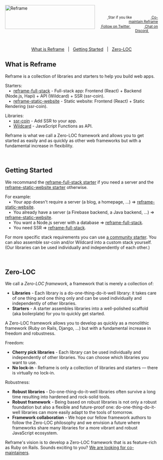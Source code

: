 <a href="/../../#readme">
    <img align="left" src="https://github.com/reframejs/reframe/raw/master/images/logo-with-title-and-slogan.min.svg?sanitize=true" width=296 height=79 style="max-width:100%;" alt="Reframe"/>
</a>
<br/>
<p align="right">
    <sup>
        <a href="#">
            <img
              src="https://github.com/reframejs/reframe/raw/master/images/star.svg?sanitize=true"
              width="16"
              height="12"
            >
        </a>
        Star if you like
        &nbsp;&nbsp;&nbsp;&nbsp;
        &nbsp;&nbsp;&nbsp;&nbsp;
        &nbsp;&nbsp;
        <a href="https://github.com/reframejs/reframe/blob/master/contributing.md">
            <img
              src="https://github.com/reframejs/reframe/raw/master/images/biceps.min.svg?sanitize=true"
              width="16"
              height="14"
            >
            Co-maintain Reframe
        </a>
    </sup>
    <br/>
    <sup>
        <a href="https://twitter.com/reframejs">
            <img
              src="https://github.com/reframejs/reframe/raw/master/images/tw.svg?sanitize=true"
              width="15"
              height="13"
            >
            Follow on Twitter
        </a>
        &nbsp;&nbsp;&nbsp;&nbsp;&nbsp;
        &nbsp;&nbsp;
        <a href="https://discord.gg/kqXf65G">
            <img
              src="https://github.com/reframejs/reframe/raw/master/images/chat.svg?sanitize=true"
              width="14"
              height="10"
            >
            Chat on Discord
        </a>
        &nbsp;&nbsp;&nbsp;&nbsp;
        &nbsp;&nbsp;&nbsp;&nbsp;
    </sup>
</p>
&nbsp;
<p align='center'>
<a href="#what-is-reframe">What is Reframe</a>
&nbsp; | &nbsp;
<a href="#getting-started">Getting Started</a>
&nbsp; | &nbsp;
<a href="#zero-loc">Zero-LOC</a>
</p>

## What is Reframe

Reframe is a collection of libraries and starters to help you build web apps.

Starters:
<br/> &nbsp;&nbsp;&nbsp;&#8226;&nbsp;
[reframe-full-stack](https://github.com/reframejs/reframe-full-stack) -
Full-stack app:
Frontend (React) + Backend (Node.js, Hapi) + API (Wildcard) + SSR (ssr-coin).
<br/> &nbsp;&nbsp;&nbsp;&#8226;&nbsp;
[reframe-static-website](https://github.com/reframejs/reframe-static-website) -
Static website:
Frontend (React) + Static Rendering (ssr-coin).

Libraries:
<br/> &nbsp;&nbsp;&nbsp;&#8226;&nbsp;
[ssr-coin](https://github.com/reframejs/ssr-coin) - Add SSR to your app.
<br/> &nbsp;&nbsp;&nbsp;&#8226;&nbsp;
[Wildcard](https://github.com/reframejs/wildcard-api) - JavaScript Functions as API.

Reframe is what we call a Zero-LOC framework and allows you to get started as easily and as quickly as other web frameworks but with a fundamental increase in flexibility.

<br/>

## Getting Started

We recommand the
[reframe-full-stack starter](https://github.com/reframejs/reframe-full-stack)
if you need a server and the
[reframe-static-website starter](https://github.com/reframejs/reframe-static-website)
otherwise.

For example:
<br/> &nbsp;&nbsp;&nbsp;&#8226;&nbsp;
Your app doesn't require a server (a blog, a homepage, ...) &#8658; [reframe-static-website](https://github.com/reframejs/reframe-static-website).
<br/> &nbsp;&nbsp;&nbsp;&#8226;&nbsp;
You already have a server (a Firebase backend, a Java backend, ...)  &#8658; [reframe-static-website](https://github.com/reframejs/reframe-static-website).
<br/> &nbsp;&nbsp;&nbsp;&#8226;&nbsp;
You want a Node.js server with a database &#8658; [reframe-full-stack](https://github.com/reframejs/reframe-full-stack).
<br/> &nbsp;&nbsp;&nbsp;&#8226;&nbsp;
You need SSR &#8658; [reframe-full-stack](https://github.com/reframejs/reframe-full-stack).

For more specific stack requirements
you can use [a community starter](https://github.com/topics/reframe-starter).
You can also assemble ssr-coin and/or Wildcard into a custom stack yourself.
(Our libraries can be used individually and independently of each other.)

<br/>

## Zero-LOC

We call a *Zero-LOC framework*, a framework that is merely a collection of:
- **Libraries** -
  Each library is a do-one-thing-do-it-well library:
  it takes care of one thing and one thing only
  and can be used individually and independently of other libraries.
- **Starters** -
  A starter assembles libraries into a well-polished scaffold (aka boilerplate) for you to quickly get started.

A Zero-LOC framework allows you to develop as quickly as a monolithic framework
(Ruby on Rails, Django, ...)
but with a fundamental increase in freedom and robustness.

Freedom:
- **Cherry pick libraries** -
  Each library can be used individually and independently of other libraries. You can choose which libraries you want to use.
- **No lock-in** -
  Reframe is only a collection of libraries and starters &mdash; there is virtually no lock-in.

Robustness:
- **Robust libraries** -
  Do-one-thing-do-it-well libraries
  often survive a long time resulting into hardened and rock-solid tools.
- **Robust framework** -
  Being based on robust libraries is not only a robust foundation but also a flexible and future-proof one:
  do-one-thing-do-it-well libraries can more easily adapt to the tools of tomorrow.
- **Framework collaboration** -
  We hope our fellow framework authors to follow the Zero-LOC philosophy and
  we envision a future where frameworks share many libraries for a more vibrant and robust JavaScript ecosystem.

Reframe's vision is to develop a Zero-LOC framework that is as feature-rich as Ruby on Rails.
Sounds exciting to you? [We are looking for co-maintainers](/contributing.md).

